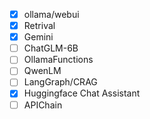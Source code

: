 * [X] ollama/webui
* [X] Retrival
* [X] Gemini
* [ ] ChatGLM-6B
* [ ] OllamaFunctions
* [ ] QwenLM
* [ ] LangGraph/CRAG
* [X] Huggingface Chat Assistant
* [ ] APIChain
